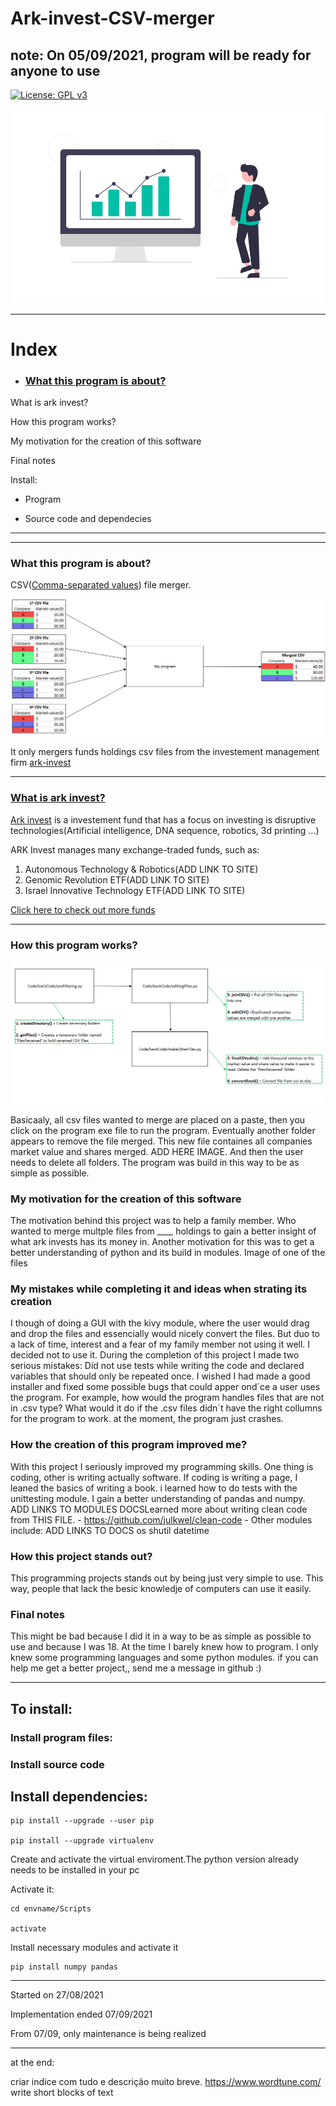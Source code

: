 # Ark-invest-CSV-merger

## note: On 05/09/2021, program will be ready for anyone to use

[![License: GPL v3](https://img.shields.io/badge/License-GPL%20v3-blue.svg)](https://www.gnu.org/licenses/gpl-3.0)

![finances image](https://github.com/tiagomonteiro0715/Ark-invest-CSV-merger/blob/main/docs-image.png)


-----

# Index

* ### [What this program is about?](<https://github.com/tiagomonteiro0715/Ark-invest-CSV-merger/blob/main/README.md#what-this-program-is-about>)

What is ark invest?

How this program works?

My motivation for the creation of this software

Final notes

Install:

* Program

* Source code and dependecies

-----


-----

### What this program is about?

CSV([Comma-separated values](https://en.wikipedia.org/wiki/Comma-separated_values#Example)) file merger. 

![Diagram explaning my program](https://github.com/tiagomonteiro0715/Ark-invest-CSV-merger/blob/main/diagram-explaining-program.png)

It only mergers funds holdings csv files from the investement management firm [ark-invest](https://ark-funds.com/)

-----

### [What is ark invest?](<https://github.com/tiagomonteiro0715/Ark-invest-CSV-merger/blob/main/README.md#what-is-ark-invest>)

[Ark invest](https://ark-invest.com/) is a investement fund that has a focus on investing is disruptive technologies(Artificial intelligence, DNA sequence, robotics, 3d printing ...)

ARK Invest manages many exchange-traded funds, such as: 
1. Autonomous Technology & Robotics(ADD LINK TO SITE)
2. Genomic Revolution ETF(ADD LINK TO SITE)
3. Israel Innovative Technology ETF(ADD LINK TO SITE)

[Click here to check out more funds](https://ark-funds.com/)

-----

### How this program works?

![finances image](https://github.com/tiagomonteiro0715/Ark-invest-CSV-merger/blob/main/program%20diagram.png)

Basicaaly, all csv files wanted to merge are placed on a paste, then you click on the program exe file to run the program. Eventually another folder appears to remove the file merged. This new file containes all companies market value and shares merged. ADD HERE IMAGE.  And then the user needs to delete all folders. The program was build in this way to be as simple as possible. 


### My motivation for the creation of this software

The motivation behind this project was to help a family member. Who wanted to merge multple files from ____ holdings to gain a better insight of what ark invests has its money in. Another motivation for this was to get a better understanding of python and its build in modules. Image of one of the files


### My mistakes while completing it and ideas when strating its creation
I though of doing a GUI with the kivy module, where the user would drag and drop the files and essencially would nicely convert the files. But duo to a lack of time, interest and a fear of my family member not using it well. I decided not to use it. During the completion of this project I made two serious mistakes: Did not use tests while writing the code and declared variables that should only be repeated once. I wished I had made a good installer and fixed some possible bugs that could apper ond´ce a user uses the program. For example, how would the program handles files that are not in .csv type? What would it do if the .csv files didn´t have the right collumns for the program to work. at the moment, the program just  crashes.


### How the creation of this program improved me?
With this project I seriously improved my programming skills. One thing is coding, other is writing actually software. If coding is writing a page, I leaned the basics of writing a book. i learned how to do tests with the unittesting module. I gain a better understanding of pandas and numpy. ADD LINKS TO MODULES DOCSLearned more about writing clean code from THIS FILE. - https://github.com/julkwel/clean-code - 
Other modules include: ADD LINKS TO DOCS
os
shutil
datetime

### How this project stands out?

This programming projects stands out by being just very simple to use. This way, people that lack the besic knowledje of computers can use it easily.

### Final notes

This  might be bad because I did it in a way to be as simple as possible to use and because I was 18. At the time I barely knew how to program. I only knew some programming languages and some python modules. if you can help me get a better project,, send me a message in github :)


-----

## To install:

### Install program files:

### Install source code

## Install dependencies:

```
pip install --upgrade --user pip

pip install --upgrade virtualenv
```

Create and activate the virtual enviroment.The python version already needs to be installed in your pc

Activate it:

```
cd envname/Scripts

activate
```

Install necessary modules and activate it

```
pip install numpy pandas
```

-----

Started on 27/08/2021

Implementation ended 07/09/2021

From 07/09, only maintenance is being realized

-----

at the end:

criar indice com tudo e descrição muito breve.
https://www.wordtune.com/
write short blocks of text

<a name="What this program is about?"/>
<a name="What is ark invest?"/>
<a name="What this program is about?"/>
<a name="What this program is about?"/>
<a name="What this program is about?"/>
<a name="What this program is about?"/>

